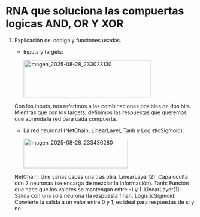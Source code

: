 # RNA que soluciona las compuertas logicas AND, OR Y XOR
1. Explicación del codigo y funciones usadas.
   
   - Inputs y targets:

     <img width="339" height="100" alt="imagen_2025-08-28_233023130" src="https://github.com/user-attachments/assets/8e09bc40-00e5-4a87-8df1-e109f7a2662b" />

   Con los inputs, nos referimos a las combinaciones posibles de dos bits. Mientras que con los targets, definimos las respuestas que queremos que aprenda la red para cada compuerta.


   - La red neuronal (NetChain, LinearLayer, Tanh y LogisticSigmoid):

     <img width="278" height="79" alt="imagen_2025-08-28_233436280" src="https://github.com/user-attachments/assets/106e445b-3c1f-4e6f-8000-209ae309a983" />

   NetChain: Une varias capas una tras otra.
   LinearLayer[2]: Capa oculta con 2 neuronas (se encarga de mezclar la información).
   Tanh: Función que hace que los valores se mantengan entre -1 y 1.
   LinearLayer[1]: Salida con una sola neurona (la respuesta final).
   LogisticSigmoid: Convierte la salida a un valor entre 0 y 1, es ideal para respuestas de si y no.
   


     

